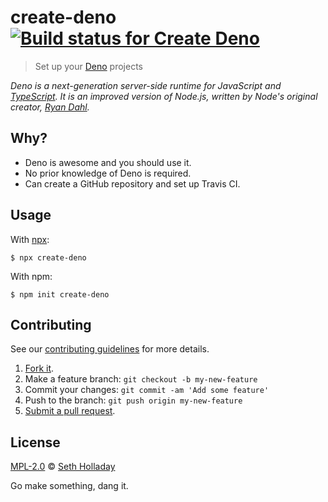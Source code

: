 # create-deno [![Build status for Create Deno](https://travis-ci.com/sholladay/create-deno.svg?branch=master "Build Status")](https://travis-ci.com/sholladay/create-deno "Builds")

> Set up your [Deno](https://deno.land/) projects

*Deno is a next-generation server-side runtime for JavaScript and [TypeScript](https://www.typescriptlang.org/). It is an improved version of Node.js, written by Node's original creator, [Ryan Dahl](https://en.wikipedia.org/wiki/Ryan_Dahl).*

## Why?

 - Deno is awesome and you should use it.
 - No prior knowledge of Deno is required.
 - Can create a GitHub repository and set up Travis CI.

## Usage

With [npx](https://medium.com/@maybekatz/introducing-npx-an-npm-package-runner-55f7d4bd282b):

```
$ npx create-deno
```

With npm:

```
$ npm init create-deno
```

## Contributing

See our [contributing guidelines](https://github.com/sholladay/create-deno/blob/master/CONTRIBUTING.md "Guidelines for participating in this project") for more details.

1. [Fork it](https://github.com/sholladay/create-deno/fork).
2. Make a feature branch: `git checkout -b my-new-feature`
3. Commit your changes: `git commit -am 'Add some feature'`
4. Push to the branch: `git push origin my-new-feature`
5. [Submit a pull request](https://github.com/sholladay/create-deno/compare "Submit code to this project for review").

## License

[MPL-2.0](https://github.com/sholladay/create-deno/blob/master/LICENSE "License for create-deno") © [Seth Holladay](https://seth-holladay.com "Author of create-deno")

Go make something, dang it.
